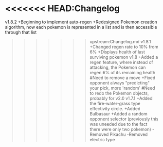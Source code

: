 <<<<<<< HEAD:Changelog
=======
v1.8.2
    +Beginning to implement auto-regen
    +Redesigned Pokemon creation algorithm, now each pokemon is represented in a list and is then accessible through that list
>>>>>>> upstream:Changelog.md
v1.8.1
    +Changed regen rate to 10% from 6%
    +Displays health of last surviving pokemon
v1.8
    +Added a regen feature, where instead of attacking, the Pokemon can regen 6% of its remaining health
    #Need to remove a move
    +Fixed opponent always "predicting" your pick, more 'random'
    #Need to redo the Pokemon objects, probably for v2.0
v1.7.1
    +Added the fire-water-grass type effectivity circle.
    +Added Bulbasaur
    +Added a random opponent selector (previously this was uneeded due to the fact there were only two pokemon)
    -Removed Pikachu
    -Removed electric type